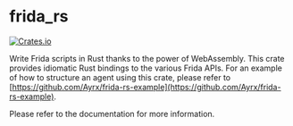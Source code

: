 # frida_rs

[![Crates.io](https://img.shields.io/crates/v/frida_rs?style=flat-square)](https://crates.io/crates/frida_rs)

Write Frida scripts in Rust thanks to the power of WebAssembly. This crate
provides idiomatic Rust bindings to the various Frida APIs. For an example of
how to structure an agent using this crate, please refer to
[https://github.com/Ayrx/frida-rs-example](https://github.com/Ayrx/frida-rs-example).

Please refer to the documentation for more information.
